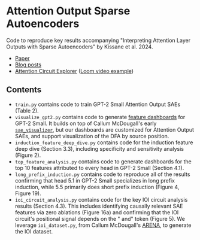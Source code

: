 # Attention Output Sparse Autoencoders

Code to reproduce key results accompanying "Interpreting Attention Layer Outputs with Sparse Autoencoders" by Kissane et al. 2024. 

* [Paper](https://arxiv.org/abs/2406.17759)
* [Blog posts](https://www.alignmentforum.org/s/FzGeLpkzDgzGhigLm)
* [Attention Circuit Explorer](https://robertzk.github.io/circuit-explorer) ([Loom video example](https://www.loom.com/share/9836bdc0398b4178bc7ae91f0ab244a9))

## Contents

* `train.py` contains code to train GPT-2 Small Attention Output SAEs (Table 2).
* `visualize_gpt2.py` contains code to generate [feature dashboards](https://ckkissane.github.io/attn-sae-gpt2-small-viz/) for GPT-2 Small. It builds on top of Callum McDougall's early [`sae_visualizer`](https://github.com/callummcdougall/sae_visualizer), but our dashboards are customized for Attention Output SAEs, and support visualization of the DFA by source position.
* `induction_feature_deep_dive.py` contains code for the induction feature deep dive (Section 3.3), including specificity and sensitivity analysis (Figure 2). 
* `top_feature_analysis.py` contains code to generate dashboards for the top 10 features attributed to every head in GPT-2 Small (Section 4.1).
* `long_prefix_induction.py` contains code to reproduce all of the results confirming that head 5.1 in GPT-2 Small specializes in long prefix induction, while 5.5 primarily does short prefix induction (Figure 4, Figure 19).
* `ioi_circuit_analysis.py` contains code for the key IOI circuit analysis results (Section 4.3). This includes identifying causally relevant SAE features via zero ablations (Figure 16a) and confirming that the IOI circuit's positional signal depends on the " and" token (Figure 5). We leverage `ioi_dataset.py`, from Callum McDougall's [ARENA](https://github.com/callummcdougall/ARENA_3.0/blob/main/chapter1_transformer_interp/exercises/part3_indirect_object_identification/ioi_dataset.py), to generate the IOI dataset.
